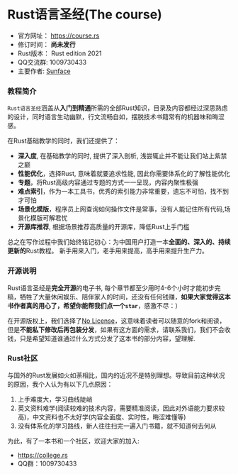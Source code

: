 # Rust语言圣经(The course)

- 官方网址： https://course.rs
- 修订时间： **尚未发行**
- Rust版本： Rust edition 2021
- QQ交流群: 1009730433
- 主要作者: [Sunface](https://im.dev)

### 教程简介
`Rust语言圣经`涵盖从**入门到精通**所需的全部Rust知识，目录及内容都经过深思熟虑的设计，同时语言生动幽默，行文流畅自如，摆脱技术书籍常有的机器味和晦涩感。

在Rust基础教学的同时，我们还提供了：
- **深入度**, 在基础教学的同时, 提供了深入剖析, 浅尝辄止并不能让我们站上紫禁之巅
- **性能优化**，选择Rust, 意味着就要追求性能, 因此你需要体系化的了解性能优化
- **专题**，将Rust高级内容通过专题的方式一一呈现，内容内聚性极强
- **难点索引**，作为一本工具书，优秀的索引能力非常重要，遗忘不可怕，找不到才可怕
- **场景化模版**，程序员上网查询如何操作文件是常事，没有人能记住所有代码,场景化模版可解君忧
- **开源库推荐**, 根据场景推荐高质量的开源库，降低Rust上手门槛

总之在写作过程中我们始终铭记初心：为中国用户打造一本**全面的、深入的、持续更新的**Rust教程。 新手用来入门，老手用来提高，高手用来提升生产力。

### 开源说明
Rust语言圣经是**完全开源**的电子书, 每个章节都至少用时4-6个小时才能初步完稿，牺牲了大量休闲娱乐、陪伴家人的时间，还没有任何钱赚，**如果大家觉得这本书作者真的用心了，希望你能帮我们点一个`star`**，感激不尽：）

在开源版权上，我们选择了[No License](https://www.google.com.hk/url?sa=t&rct=j&q=&esrc=s&source=web&cd=&ved=2ahUKEwigkv-KtMT0AhXFdXAKHdI4BCcQFnoECAQQAw&url=https%3A%2F%2Fchoosealicense.com%2Fno-permission%2F&usg=AOvVaw3M2Q4IbdhnpJ2K71TF7SPB)，这意味着读者可以随意的fork和阅读，但是**不能私下修改后再包装分发**，如果有这方面的需求，请联系我们，我们不会收钱，只是希望知道谁通过什么方式分发了这本书的部分内容，望理解.


### Rust社区
与国外的Rust发展如火如荼相比，国内的近况不是特别理想。导致目前这种状况的原因，我个人认为有以下几点原因：
1. 上手难度大，学习曲线陡峭
2. 英文资料难学(阅读较难的技术内容，需要精准阅读，因此对外语能力要求较高)，中文资料也不太好学(内容全面度、实时性，晦涩难懂等)
3. 没有体系化的学习路线，新人往往扫完一遍入门书籍，就不知道何去何从

为此，有了一本书和一个社区，欢迎大家的加入:
- https://college.rs
- QQ群：1009730433
